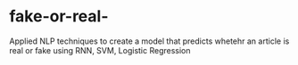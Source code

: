 # fake-or-real-
Applied NLP techniques to create a model that predicts whetehr an article is real or fake using RNN, SVM, Logistic Regression
